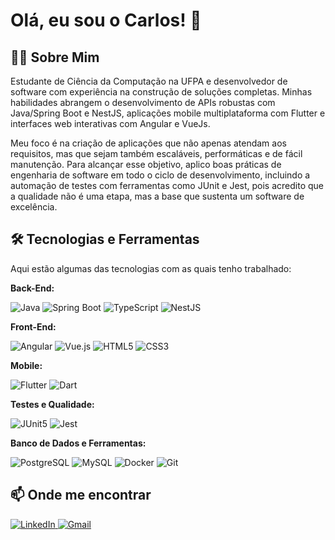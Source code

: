# Olá, eu sou o Carlos! 👋

## 👨‍💻 Sobre Mim
Estudante de Ciência da Computação na UFPA e desenvolvedor de software com experiência na construção de soluções completas. Minhas habilidades abrangem o desenvolvimento de APIs robustas com Java/Spring Boot e NestJS, aplicações mobile multiplataforma com Flutter e interfaces web interativas com Angular e VueJs.

Meu foco é na criação de aplicações que não apenas atendam aos requisitos, mas que sejam também escaláveis, performáticas e de fácil manutenção. Para alcançar esse objetivo, aplico boas práticas de engenharia de software em todo o ciclo de desenvolvimento, incluindo a automação de testes com ferramentas como JUnit e Jest, pois acredito que a qualidade não é uma etapa, mas a base que sustenta um software de excelência.

## 🛠️ Tecnologias e Ferramentas

Aqui estão algumas das tecnologias com as quais tenho trabalhado:

**Back-End:**
<p>
  <img src="https://img.shields.io/badge/java-%23ED8B00.svg?style=for-the-badge&logo=openjdk&logoColor=white" alt="Java"/>
  <img src="https://img.shields.io/badge/spring-%236DB33F.svg?style=for-the-badge&logo=spring&logoColor=white" alt="Spring Boot"/>
  <img src="https://img.shields.io/badge/typescript-%233178C6.svg?style=for-the-badge&logo=typescript&logoColor=white" alt="TypeScript"/>
  <img src="https://img.shields.io/badge/nestjs-%23E0234E.svg?style=for-the-badge&logo=nestjs&logoColor=white" alt="NestJS"/>
</p>

**Front-End:**
<p>
  <img src="https://img.shields.io/badge/angular-%23DD0031.svg?style=for-the-badge&logo=angular&logoColor=white" alt="Angular"/>
  <img src="https://img.shields.io/badge/vue.js-%234FC08D.svg?style=for-the-badge&logo=vue.js&logoColor=white" alt="Vue.js"/>
  <img src="https://img.shields.io/badge/html5-%23E34F26.svg?style=for-the-badge&logo=html5&logoColor=white" alt="HTML5"/>
  <img src="https://img.shields.io/badge/css3-%231572B6.svg?style=for-the-badge&logo=css3&logoColor=white" alt="CSS3"/>
</p>

**Mobile:**
<p>
  <img src="https://img.shields.io/badge/flutter-%2302569B.svg?style=for-the-badge&logo=flutter&logoColor=white" alt="Flutter"/>
  <img src="https://img.shields.io/badge/dart-%230175C2.svg?style=for-the-badge&logo=dart&logoColor=white" alt="Dart"/>
</p>

**Testes e Qualidade:**
<p>
  <img src="https://img.shields.io/badge/junit5-%2325A162.svg?style=for-the-badge&logo=junit5&logoColor=white" alt="JUnit5"/>
  <img src="https://img.shields.io/badge/jest-%23C21325.svg?style=for-the-badge&logo=jest&logoColor=white" alt="Jest"/>
</p>

**Banco de Dados e Ferramentas:**
<p>
  <img src="https://img.shields.io/badge/postgresql-%234169E1.svg?style=for-the-badge&logo=postgresql&logoColor=white" alt="PostgreSQL"/>
  <img src="https://img.shields.io/badge/mysql-%234479A1.svg?style=for-the-badge&logo=mysql&logoColor=white" alt="MySQL"/>
  <img src="https://img.shields.io/badge/docker-%232496ED.svg?style=for-the-badge&logo=docker&logoColor=white" alt="Docker"/>
  <img src="https://img.shields.io/badge/git-%23F05033.svg?style=for-the-badge&logo=git&logoColor=white" alt="Git"/>
</p>

## 📫 Onde me encontrar

<p>
  <a href="https://linkedin.com/in/carloscardoso05" target="_blank">
    <img src="https://img.shields.io/badge/linkedin-%230077B5.svg?style=for-the-badge&logo=linkedin&logoColor=white" alt="LinkedIn"/>
  </a>
  <a href="mailto:cvcardos5@gmail.com" target="_blank">
    <img src="https://img.shields.io/badge/Gmail-%23D14836.svg?style=for-the-badge&logo=gmail&logoColor=white" alt="Gmail"/>
  </a>
</p>
